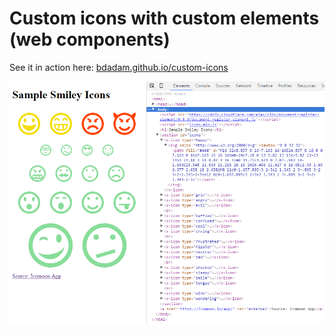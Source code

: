 # Custom icons with custom elements<br>(web components)

See it in action here: [bdadam.github.io/custom-icons](https://bdadam.github.io/custom-icons/)

![Sample icons](/custom-icons.png)